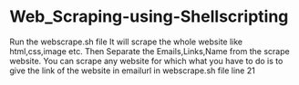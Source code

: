 # Web_Scraping-using-Shellscripting

Run the webscrape.sh file It will scrape the whole website like html,css,image etc.
Then Separate the Emails,Links,Name from the scrape website.
You can scrape any website for which what you have to do is to give the link of the website in emailurl in webscrape.sh file line 21
